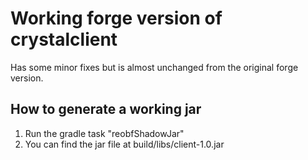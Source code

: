 # Working forge version of crystalclient

Has some minor fixes but is almost unchanged from the original forge version.

## How to generate a working jar
1. Run the gradle task "reobfShadowJar"
2. You can find the jar file at build/libs/client-1.0.jar
